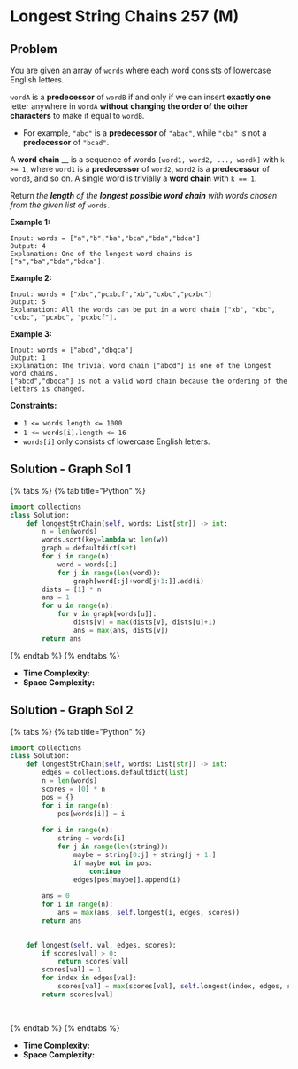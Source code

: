 # Longest String Chains 257 (M)

## Problem

You are given an array of `words` where each word consists of lowercase English letters.

`wordA` is a **predecessor** of `wordB` if and only if we can insert **exactly one** letter anywhere in `wordA` **without changing the order of the other characters** to make it equal to `wordB`.

* For example, `"abc"` is a **predecessor** of `"abac"`, while `"cba"` is not a **predecessor** of `"bcad"`.

A **word chain** __ is a sequence of words `[word1, word2, ..., wordk]` with `k >= 1`, where `word1` is a **predecessor** of `word2`, `word2` is a **predecessor** of `word3`, and so on. A single word is trivially a **word chain** with `k == 1`.

Return _the **length** of the **longest possible word chain** with words chosen from the given list of_ `words`.

**Example 1:**

```
Input: words = ["a","b","ba","bca","bda","bdca"]
Output: 4
Explanation: One of the longest word chains is ["a","ba","bda","bdca"].
```

**Example 2:**

```
Input: words = ["xbc","pcxbcf","xb","cxbc","pcxbc"]
Output: 5
Explanation: All the words can be put in a word chain ["xb", "xbc", "cxbc", "pcxbc", "pcxbcf"].
```

**Example 3:**

```
Input: words = ["abcd","dbqca"]
Output: 1
Explanation: The trivial word chain ["abcd"] is one of the longest word chains.
["abcd","dbqca"] is not a valid word chain because the ordering of the letters is changed.
```

**Constraints:**

* `1 <= words.length <= 1000`
* `1 <= words[i].length <= 16`
* `words[i]` only consists of lowercase English letters.

## Solution - Graph Sol 1

{% tabs %}
{% tab title="Python" %}
```python
import collections
class Solution:
    def longestStrChain(self, words: List[str]) -> int:
        n = len(words)
        words.sort(key=lambda w: len(w))
        graph = defaultdict(set)
        for i in range(n):
            word = words[i]
            for j in range(len(word)):
                graph[word[:j]+word[j+1:]].add(i)
        dists = [1] * n
        ans = 1
        for u in range(n):
            for v in graph[words[u]]:
                dists[v] = max(dists[v], dists[u]+1)
                ans = max(ans, dists[v])
        return ans
```
{% endtab %}
{% endtabs %}

* **Time Complexity:**&#x20;
* **Space Complexity:**

## Solution - Graph Sol 2

{% tabs %}
{% tab title="Python" %}
```python
import collections
class Solution:
    def longestStrChain(self, words: List[str]) -> int:
        edges = collections.defaultdict(list)
        n = len(words)
        scores = [0] * n
        pos = {}
        for i in range(n):
            pos[words[i]] = i
        
        for i in range(n):
            string = words[i]
            for j in range(len(string)):
                maybe = string[0:j] + string[j + 1:]
                if maybe not in pos:
                    continue
                edges[pos[maybe]].append(i)
        
        ans = 0
        for i in range(n):
            ans = max(ans, self.longest(i, edges, scores))
        return ans
            

    def longest(self, val, edges, scores):
        if scores[val] > 0:
            return scores[val]
        scores[val] = 1
        for index in edges[val]:
            scores[val] = max(scores[val], self.longest(index, edges, scores) + 1)
        return scores[val]
        
                    
```
{% endtab %}
{% endtabs %}

* **Time Complexity:**&#x20;
* **Space Complexity:**
